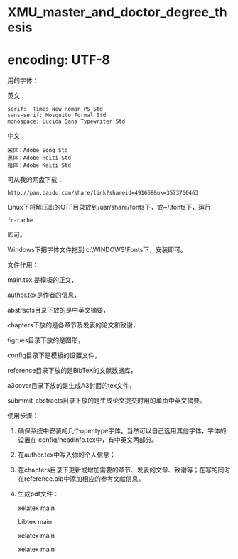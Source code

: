 XMU_master_and_doctor_degree_thesis
===================================

# encoding: UTF-8

用的字体：

英文：

    serif:  Times New Roman PS Std
    sans-serif: Mosquito Formal Std
    monospace: Lucida Sans Typewriter Std
        
中文：

    宋体：Adobe Song Std
    黑体：Adobe Heiti Std
    楷体：Adobe Kaiti Std
        
可从我的网盘下载：

    http://pan.baidu.com/share/link?shareid=491668&uk=3573760463

Linux下将解压出的OTF目录放到/usr/share/fonts下，或~/.fonts下，运行
    
    fc-cache
    
即可。

Windows下把字体文件拖到 c:\WINDOWS\Fonts下，安装即可。

文件作用：

main.tex 是模板的正文，

author.tex是作者的信息，

abstracts目录下放的是中英文摘要，

chapters下放的是各章节及发表的论文和致谢，

figrues目录下放的是图形，

config目录下是模板的设置文件，

reference目录下放的是BibTeX的文献数据库，

a3cover目录下放的是生成A3封面的tex文件，

submmit_abstracts目录下放的是生成论文提交时用的单页中英文摘要。

使用步骤：

1. 确保系统中安装的几个opentype字体，当然可以自己选用其他字体，字体的设置在 config/headinfo.tex中，有中英文两部分。

2. 在author.tex中写入你的个人信息；

3.  在chapters目录下更新或增加需要的章节、发表的文章、致谢等；在写的同时在reference.bib中添加相应的参考文献信息。

4. 生成pdf文件：    

    xelatex main
    
    bibtex main
    
    xelatex main
    
    xelatex main

    
